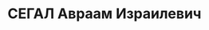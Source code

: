 ---
title: СЕГАЛ Авраам Израилевич
description: в 1930 зубной врач, Военно-пехотная школа. прож.:Скатертный пер., дом
  5, кв.8
---